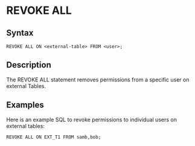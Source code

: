 # REVOKE ALL

## Syntax

```pre
REVOKE ALL ON <external-table> FROM <user>;
```

<a id="description"></a>
## Description

The REVOKE ALL statement removes permissions from a specific user on external Tables.

## Examples

Here is an example SQL to revoke permissions to individual users on external tables:

```pre
REVOKE ALL ON EXT_T1 FROM samb,bob;
```
